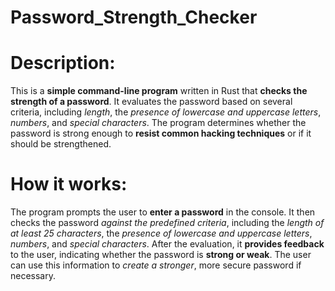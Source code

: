 # Password_Strength_Checker

# Description:

This is a **simple command-line program** written in Rust that **checks the strength of a password**. 
It evaluates the password based on several criteria, including *length*, the *presence of lowercase and uppercase letters*, *numbers*, and *special characters*. 
The program determines whether the password is strong enough to **resist common hacking techniques** or if it should be strengthened.

# How it works:
The program prompts the user to **enter a password** in the console. 
It then checks the password *against the predefined criteria*, including the *length of at least 25 characters*, the *presence of lowercase and uppercase letters*, *numbers*, and *special characters*. 
After the evaluation, it **provides feedback** to the user, indicating whether the password is **strong or weak**. 
The user can use this information to *create a stronger*, more secure password if necessary.
